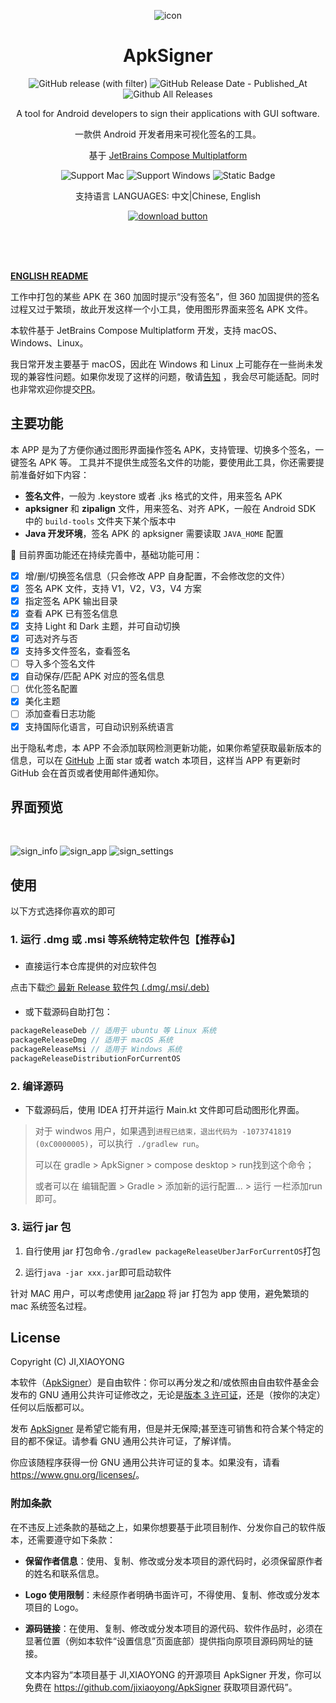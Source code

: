 <div align="center">

![icon](./src/main/resources/imgs/icon.png)

# ApkSigner

![GitHub release (with filter)](https://img.shields.io/github/v/release/jixiaoyong/ApkSigner) ![GitHub Release Date - Published_At](https://img.shields.io/github/release-date/jixiaoyong/ApkSigner) ![Github All Releases](https://img.shields.io/github/downloads/jixiaoyong/apksigner/total.svg)

A tool for Android developers to sign their applications with GUI software.

一款供 Android 开发者用来可视化签名的工具。

基于 [JetBrains Compose Multiplatform](https://github.com/JetBrains/compose-multiplatform/)

![Support Mac](https://img.shields.io/badge/Mac-grey?logo=apple)
![Support Windows](https://img.shields.io/badge/Windows-blue?logo=windows)
![Static Badge](https://img.shields.io/badge/Ubuntu-%23E95420?logo=Ubuntu&logoColor=white)

支持语言 LANGUAGES: 中文|Chinese, English

[![download button](docs/screenshort/download.svg)](https://github.com/jixiaoyong/ApkSigner/releases)

</div>

<br/>
<br/>
<br/>

**[ENGLISH README](./docs/README_EN.md)**

工作中打包的某些 APK 在 360 加固时提示“没有签名”，但 360 加固提供的签名过程又过于繁琐，故此开发这样一个小工具，使用图形界面来签名
APK 文件。

本软件基于 JetBrains Compose Multiplatform 开发，支持 macOS、Windows、Linux。

我日常开发主要基于 macOS，因此在 Windows 和 Linux
上可能存在一些尚未发现的兼容性问题。如果你发现了这样的问题，敬请[告知](https://github.com/jixiaoyong/ApkSigner/issues)
，我会尽可能适配。同时也非常欢迎你提交[PR](https://github.com/jixiaoyong/ApkSigner/pulls)。

## 主要功能

本 APP 是为了方便你通过图形界面操作签名 APK，支持管理、切换多个签名，一键签名 APK 等。
工具并不提供生成签名文件的功能，要使用此工具，你还需要提前准备好如下内容：

- **签名文件**，一般为 .keystore 或者 .jks 格式的文件，用来签名 APK
- **apksigner** 和 **zipalign** 文件，用来签名、对齐 APK，一般在 Android SDK 中的 `build-tools` 文件夹下某个版本中
- **Java 开发环境**，签名 APK 的 apksigner 需要读取 `JAVA_HOME` 配置

🚧 目前界面功能还在持续完善中，基础功能可用：

- [x] 增/删/切换签名信息（只会修改 APP 自身配置，不会修改您的文件）
- [x] 签名 APK 文件，支持 V1，V2，V3，V4 方案
- [x] 指定签名 APK 输出目录
- [x] 查看 APK 已有签名信息
- [x] 支持 Light 和 Dark 主题，并可自动切换
- [x] 可选对齐与否
- [x] 支持多文件签名，查看签名
- [ ] 导入多个签名文件
- [x] 自动保存/匹配 APK 对应的签名信息
- [ ] 优化签名配置
- [x] 美化主题
- [ ] 添加查看日志功能
- [x] 支持国际化语言，可自动识别系统语言

出于隐私考虑，本 APP
不会添加联网检测更新功能，如果你希望获取最新版本的信息，可以在 [GitHub](https://github.com/jixiaoyong/ApkSigner) 上面 star
或者 watch 本项目，这样当 APP 有更新时 GitHub 会在首页或者使用邮件通知你。

## 界面预览

<br/>

![sign_info](docs/screenshort/sign_info.png)
![sign_app](docs/screenshort/sign_app.png)
![sign_settings](docs/screenshort/sign_settings.png)

## 使用

以下方式选择你喜欢的即可

### 1. 运行 .dmg 或 .msi 等系统特定软件包【推荐👍】

- 直接运行本仓库提供的对应软件包

点击下载[📦 最新 Release 软件包 (.dmg/.msi/.deb)](https://github.com/jixiaoyong/ApkSigner/releases)

- 或下载源码自助打包：

```groovy
packageReleaseDeb // 适用于 ubuntu 等 Linux 系统
packageReleaseDmg // 适用于 macOS 系统
packageReleaseMsi // 适用于 Windows 系统
packageReleaseDistributionForCurrentOS
```

### 2. 编译源码

- 下载源码后，使用 IDEA 打开并运行 Main.kt 文件即可启动图形化界面。

> 对于 windwos 用户，如果遇到`进程已结束，退出代码为 -1073741819 (0xC0000005)`，可以执行` ./gradlew run`。
> 
> 可以在 gradle > ApkSigner > compose desktop > run找到这个命令；
> 
> 或者可以在 编辑配置 > Gradle > 添加新的运行配置... > 运行 一栏添加run即可。

### 3. 运行 jar 包

1. 自行使用 jar 打包命令`./gradlew packageReleaseUberJarForCurrentOS`打包

2. 运行`java -jar xxx.jar`即可启动软件

针对 MAC 用户，可以考虑使用 [jar2app](https://github.com/dante-biase/jar2app)
将 jar 打包为 app 使用，避免繁琐的 mac 系统签名过程。

## License

Copyright (C) JI,XIAOYONG

本软件（[ApkSigner](https://github.com/jixiaoyong/ApkSigner)）是自由软件：你可以再分发之和/或依照由自由软件基金会发布的 GNU
通用公共许可证修改之，无论是[版本 3 许可证](./LICENSE)，还是（按你的决定）任何以后版都可以。

发布 [ApkSigner](https://github.com/jixiaoyong/ApkSigner) 是希望它能有用，但是并无保障;甚至连可销售和符合某个特定的目的都不保证。请参看
GNU 通用公共许可证，了解详情。

你应该随程序获得一份 GNU 通用公共许可证的复本。如果没有，请看 <https://www.gnu.org/licenses/>。

### 附加条款

在不违反上述条款的基础之上，如果你想要基于此项目制作、分发你自己的软件版本，还需要遵守如下条款：

- **保留作者信息**：使用、复制、修改或分发本项目的源代码时，必须保留原作者的姓名和联系信息。

- **Logo 使用限制**：未经原作者明确书面许可，不得使用、复制、修改或分发本项目的 Logo。

- **源码链接**：在使用、复制、修改或分发本项目的源代码、软件作品时，必须在显著位置（例如本软件“设置信息”页面底部）提供指向原项目源码网址的链接。

  文本内容为“本项目基于 JI,XIAOYONG 的开源项目 ApkSigner 开发，你可以免费在 <https://github.com/jixiaoyong/ApkSigner>
  获取项目源代码”。
